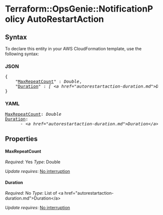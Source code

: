# Terraform::OpsGenie::NotificationPolicy AutoRestartAction

## Syntax

To declare this entity in your AWS CloudFormation template, use the following syntax:

### JSON

<pre>
{
    "<a href="#maxrepeatcount" title="MaxRepeatCount">MaxRepeatCount</a>" : <i>Double</i>,
    "<a href="#duration" title="Duration">Duration</a>" : <i>[ &lt;a href=&#34;autorestartaction-duration.md&#34;&gt;Duration&lt;/a&gt;, ... ]</i>
}
</pre>

### YAML

<pre>
<a href="#maxrepeatcount" title="MaxRepeatCount">MaxRepeatCount</a>: <i>Double</i>
<a href="#duration" title="Duration">Duration</a>: <i>
      - &lt;a href=&#34;autorestartaction-duration.md&#34;&gt;Duration&lt;/a&gt;</i>
</pre>

## Properties

#### MaxRepeatCount

_Required_: Yes
_Type_: Double

_Update requires_: [No interruption](https://docs.aws.amazon.com/AWSCloudFormation/latest/UserGuide/using-cfn-updating-stacks-update-behaviors.html#update-no-interrupt)

#### Duration

_Required_: No
_Type_: List of &lt;a href=&#34;autorestartaction-duration.md&#34;&gt;Duration&lt;/a&gt;

_Update requires_: [No interruption](https://docs.aws.amazon.com/AWSCloudFormation/latest/UserGuide/using-cfn-updating-stacks-update-behaviors.html#update-no-interrupt)

